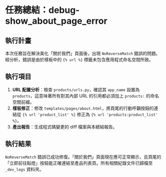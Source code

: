 # 任務總結：debug-show_about_page_error

## 執行計畫

本次任務旨在解決美化「關於我們」頁面後，出現 `NoReverseMatch` 錯誤的問題。經分析，錯誤是由於樣板中的 `{% url %}` 標籤未包含應用程式命名空間所致。

## 執行項目

1.  **URL 配置分析**：檢查 `products/urls.py`，確認其 `app_name` 設置為 `products`，這意味著所有對其內部 URL 的引用都必須加上 `products:` 的命名空間前綴。
2.  **樣板修正**：修改 `templates/pages/about.html`，將頁尾的行動呼籲按鈕的連結從 `{% url 'product_list' %}` 修正為 `{% url 'products:product_list' %}`。
3.  **產出報告**：生成程式碼變更的 diff 檔案與本總結報告。

## 執行結果

`NoReverseMatch` 錯誤已成功修復。「關於我們」頁面現在應可正常顯示，且頁尾的「立即前往點燈」按鈕能正確連結至產品列表頁。所有相關紀錄文件已歸檔至 `_dev_logs` 資料夾。
